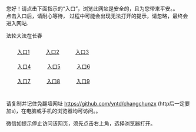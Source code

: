 您好！请点击下面指示的“入口”，浏览此网站是安全的，且为您带来平安。。 <br/>
点击入口后，请耐心等待， 过程中可能会出现无法打开的提示，请忽略，最终会进入网站. </br>

法轮大法在长春<br/>
<div style="padding:10px"><a style="margin:20px" target="_blank" href="https://dow72tok3gb9k.cloudfront.net/2Qpsp?vkjbwon" id="ccLink1" rel="nofollow">入口1</a> <a target="_blank" style="margin:20px" href="https://dcfqjj1s9c0gw.cloudfront.net/2Qpsp?mfwvtzk" id="ccLink2" rel="nofollow">入口2</a> <a style="margin:20px" target="_blank" href="https://d3lsz1r8i0ccvt.cloudfront.net/2Qpsp?bbbqkmzk" id="ccLink3" rel="nofollow">入口3</a></div>

<div style="padding:10px" ><a style="margin:20px" target="_blank" href="https://dow72tok3gb9k.cloudfront.net/2Qpsp?vkjbwon" id="ccLink4" rel="nofollow">入口4</a> <a style="margin:20px" href="https://dcfqjj1s9c0gw.cloudfront.net/2Qpsp?mfwvtzk" target="_blank" id="ccLink5" rel="nofollow">入口5</a> <a style="margin:20px" href="https://d3lsz1r8i0ccvt.cloudfront.net/2Qpsp?bbbqkmzk" target="_blank" id="ccLink6" rel="nofollow">入口6</a></div>

<div style="padding:10px"><a style="margin:20px" target="_blank" href="https://dow72tok3gb9k.cloudfront.net/2Qpsp?vkjbwon" id="ccLink7" rel="nofollow">入口7</a> <a style="margin:20px" href="https://dcfqjj1s9c0gw.cloudfront.net/2Qpsp?mfwvtzk" target="_blank" id="ccLink8" rel="nofollow">入口8</a> <a style="margin:20px" target="_blank" href="https://d3lsz1r8i0ccvt.cloudfront.net/2Qpsp?bbbqkmzk" id="ccLink9" rel="nofollow">入口9</a></div>

<br/>



请复制并记住免翻墙网址 https://github.com/yntd/changchunzx (http后一定要加s)，在电脑或手机的浏览器均可访问。。<br/>

微信如提示停止访问该网页，须先点击右上角，选择浏览器打开。
